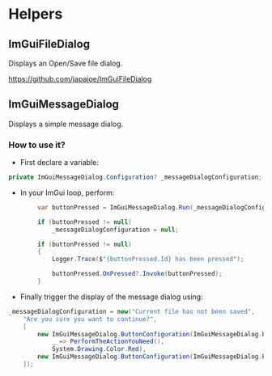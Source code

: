 # Helpers

## ImGuiFileDialog

Displays an Open/Save file dialog.

https://github.com/japajoe/ImGuiFileDialog

## ImGuiMessageDialog

Displays a simple message dialog.

### How to use it?

* First declare a variable:
```csharp
private ImGuiMessageDialog.Configuration? _messageDialogConfiguration;
```

* In your ImGui loop, perform:
```csharp
        var buttonPressed = ImGuiMessageDialog.Run(_messageDialogConfiguration);

        if (buttonPressed != null)
            _messageDialogConfiguration = null;

        if (buttonPressed != null)
        {
            Logger.Trace($"{buttonPressed.Id} has been pressed");

            buttonPressed.OnPressed?.Invoke(buttonPressed);
        }
```

* Finally trigger the display of the message dialog using:
```csharp
_messageDialogConfiguration = new("Current file has not been saved",
    "Are you sure you want to continue?",
    [
        new ImGuiMessageDialog.ButtonConfiguration(ImGuiMessageDialog.ButtonId.Yes, "Yes, I'm sure",
            _ => PerformTheActionYouNeed(),
            System.Drawing.Color.Red),
        new ImGuiMessageDialog.ButtonConfiguration(ImGuiMessageDialog.ButtonId.No, "No, I changed my mind")
    ]);
```

